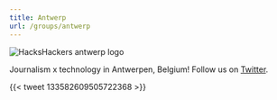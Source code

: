 ```yaml
---
title: Antwerp
url: /groups/antwerp
---
```


![HacksHackers antwerp logo](/content-images/group-images/antwerp.jpeg)

Journalism x technology in Antwerpen, Belgium! Follow us on [Twitter](https://twitter.com/hhantwerp).

{{< tweet 133582609505722368 >}}
